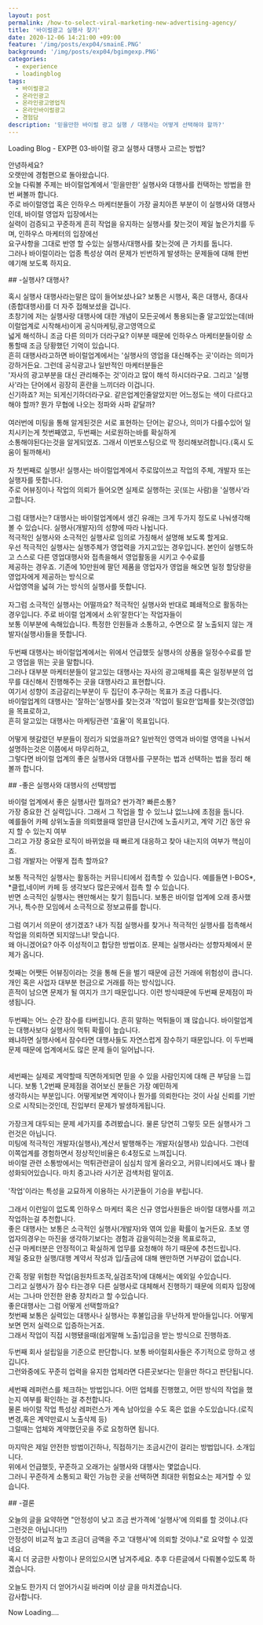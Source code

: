 ```yaml
---
layout: post
permalink: /how-to-select-viral-marketing-new-advertising-agency/
title: '바이럴광고 실행사 찾기'
date: 2020-12-06 14:21:00 +09:00
feature: '/img/posts/exp04/smainE.PNG'
background: '/img/posts/exp04/bgimgexp.PNG'
categories:
  - experience
  - loadingblog
tags:
  - 바이럴광고
  - 온라인광고
  - 온라인광고영업직
  - 온라인바이럴광고
  - 경험담
description: '믿을만한 바이럴 광고 실행 / 대행사는 어떻게 선택해야 할까?'
---
```

Loading Blog - EXP편 03-바이럴 광고 실행사 대행사 고르는 방법?
<br>
<p>
안녕하세요?<br>
오랫만에 경험편으로 돌아왔습니다.<br>
오늘 다뤄볼 주제는 바이럴업계에서 '믿을만한' 실행사와 대행사를 컨택하는 방법을 한번 써볼까 합니다.<br>
주로 바이럴영업 혹은 인하우스 마케터분들이 가장 골치아픈 부분이 이 실행사와 대행사인데, 바이럴 영업자 입장에서는<br>
실력이 검증되고 꾸준하게 흔히 작업을 유지하는 실행사를 찾는것이 제일 높은가치를 두며, 인하우스 마케터의 입장에선<br>
요구사항을 그대로 반영 할 수있는 실행사/대행사를 찾는것에 큰 가치를 둡니다.<br>
그러나 바이럴이라는 업종 특성상 여러 문제가 빈번하게 발생하는 문제들에 대해 한번 얘기해 보도록 하지요.<br>
</p>
## -실행사? 대행사?
<p>
혹시 실행사 대행사라는말은 많이 들어보셨나요? 보통은 시행사, 혹은 대행사, 종대사(종합대행사)를 더 자주 접해보셨을 겁니다.<br>
초창기에 저는 실행사랑 대행사에 대한 개념이 모든곳에서 통용되는줄 알고있었는데(바이럴업계로 시작해서)이게 공식마케팅,광고영역으로<br>
넓게 해석하니 조금 다른 의미가 더라구요? 이부분 때문에 인하우스 마케터분들이랑 소통할때 조금 당황했던 기억이 있습니다.<br>
흔히 대행사라고하면 바이럴업계에서는 '실행사의 영업을 대신해주는 곳'이라는 의미가 강하거든요. 그런데 공식광고나 일반적인 마케터분들은<br>
'자사의 광고부분을 대신 관리해주는 것'이라고 많이 해석 하시더라구요. 그리고 '실행사'라는 단어에서 굉장히 혼란을 느끼더라 이겁니다.<br>
신기하죠? 저는 되게신기하더라구요. 같은업계인줄알았지만 어느정도는 색이 다르다고 해야 할까? 뭔가 무협에 나오는 정파와 사파 같달까?<br>
<br>
여러번에 미팅을 통해 알게된것은 서로 표현하는 단어는 같으나, 의미가 다를수있어 일치시키는게 첫번째였고, 두번째는 서로원하는바를 확실하게<br>
소통해야된다는것을 알게되었죠. 그래서 이번포스팅으로 딱 정리해보려합니다.(혹시 도움이 될까해서)<br>
<br>
자 첫번째로 실행사! 실행사는 바이럴업계에서 주로많이쓰고 작업의 주체, 개발자 또는 실행자를 뜻합니다.<br>
주로 어뷰징이나 작업의 의뢰가 들어오면 실제로 실행하는 곳(또는 사람)을 '실행사'라고합니다.<br>
<br>
그럼 대행사는? 대행사는 바이럴업계에서 생긴 유래는 크게 두가지 정도로 나눠생각해 볼 수 있습니다. 실행사(개발자)의 성향에 따라 나뉩니다.<br>
적극적인 실행사와 소극적인 실행사로 임의로 가칭해서 설명해 보도록 할게요.<br>
우선 적극적인 실행사는 실행주체가 영업력을 가지고있는 경우입니다. 본인이 실행도하고 스스로 다른 영업대행사와 접촉을해서 영업활동을 시키고 수수료를<br>
제공하는 경우죠. 기존에 10만원에 팔던 제품을 영업자가 영업을 해오면 일정 할당량을 영업자에게 제공하는 방식으로<br>
사업영역을 넓혀 가는 방식의 실행사를 뜻합니다.<br>
<br>
자그럼 소극적인 실행사는 어떨까요? 적극적인 실행사와 반대로 폐쇄적으로 활동하는 경우입니다. 주로 바이럴 업계에서 소위'잘한다'는 작업자들이<br>
보통 이부분에 속해있습니다. 특정한 인원들과 소통하고, 수면으로 잘 노출되지 않는 개발자(실행사)들을 뜻합니다.<br>
<br>
두번째 대행사는 바이럴업계에서는 위에서 언급했듯 실행사의 상품을 일정수수료를 받고 영업을 뛰는 곳을 말합니다.<br>
그러나 대부분 마케터분들이 알고있는 대행사는 자사의 광고매체를 혹은 일정부분의 업무를 대신해서 진행해주는 곳을 대행사라고 표현합니다.<br>
여기서 성향이 조금갈리는부분이 두 집단이 추구하는 목표가 조금 다릅니다.<br>
바이럴업계의 대행사는 '잘하는'실행사를 찾는것과 '작업이 필요한'업체를 찾는것(영업)을 목표로하고,<br>
흔히 알고있는 대행사는 마케팅관련 '효율'이 목표입니다.<br>
<br>
어떻게 헷갈렸던 부분들이 정리가 되었을까요? 일반적인 영역과 바이럴 영역을 나눠서 설명하는것은 이쯤에서 마무리하고,<br>
그렇다면 바이럴 업계의 좋은 실행사와 대행사를 구분하는 법과 선택하는 법을 정리 해볼까 합니다.<br>
</p>
## -좋은 실행사와 대행사의 선택방법
<p>
 바이럴 업계에서 좋은 실행사란 뭘까요? 싼가격? 빠른소통?<br>
 가장 중요한 건 실력입니다. 그래서 그 작업을 할 수 있느냐 없느냐에 초점을 둡니다. <br>
 예를들어 카페 상위노출을 의뢰했을때 얼만큼 단시간에 노출시키고,  계약 기간 동안 유지 할 수 있는지 여부<br>
 그리고 가장 중요한 로직이 바뀌었을 때 빠르게 대응하고 찾아 내는지의 여부가 핵심이죠.<br>
 그럼 개발자는 어떻게 접촉 할까요?<br>

 보통 적극적인 실행사는 활동하는 커뮤니티에서 접촉할 수 있습니다. 예를들면 I-BOS*, *클럽,네이버 카페 등 생각보다 많은곳에서 접촉 할 수 있습니다.<br>
 반면 소극적인 실행사는 왠만해서는 찾기 힘듭니다. 보통은 바이럴 업계에 오래 종사했거나, 특수한 모임에서 소극적으로 정보교류를 합니다.<br>
<br>
 그럼 여기서 의문이 생기겠죠? 내가 직접 실행사를 찾거나 적극적인 실행사를 접촉해서 작업을 의뢰하면 되지않느냐! 맞습니다.<br>
 왜 아니겠어요? 아주 이성적이고 합당한 방법이죠. 문제는 실행사라는 성향자체에서 문제가 옵니다.<br>
<br>
 첫째는 어쨋든 어뷰징이라는 것을 통해 돈을 벌기 때문에 금전 거래에 위험성이 큽니다. 개인 혹은 사업자 대부분 현금으로 거래를 하는 방식입니다.<br>
 흔적이 남으면 문제가 될 여지가 크기 때문입니다. 이런 방식때문에 두번째 문제점이 파생됩니다.<br>
 <br>
 두번째는 어느 순간 잠수를 타버립니다. 흔히 말하는 먹튀들이 꽤 많습니다. 바이럴업계는 대행사보다 실행사의 먹튀 확률이 높습니다.<br>
 왜냐하면 실행사에서 잠수타면 대행사들도 자연스럽게 잠수하기 때문입니다. 이 두번째 문제 때문에 업계에서도 많은 문제 들이 일어납니다.<br>
<br>  
 세번째는 실제로 계약할때 직면하게되면 믿을 수 있을 사람인지에 대해 큰 부담을 느낍니다. 보통 1,2번째 문제점을 겪어보신 분들은 가장 예민하게 <br>
 생각하시는 부분입니다. 어떻게보면 계약이나 뭔가를 의뢰한다는 것이 사실 신뢰를 기반으로 시작되는것인데, 진입부터 문제가 발생하게됩니다.<br>
 <br>
가장크게 대두되는 문제 세가지를 추려봤습니다. 물론 당연히 그렇듯 모든 실행사가 그런것은 아닙니다. <br>
미팅에 적극적인 개발자(실행사),계산서 발행해주는 개발자(실행사) 있습니다. 그런데 이쪽업계를 경험하면서 정상적인비율은 6:4정도로 느껴집니다.<br>
바이럴 관련 소통방에서는 먹튀관련글이 심심치 않게 올라오고, 커뮤니티에서도 꽤나 활성화되어있습니다. 마치 중고나라 사기꾼 검색처럼 말이죠.<br>
<br>
'작업'이라는 특성을 교묘하게 이용하는 사기꾼들이 기승을 부립니다.<br>
<br>
그래서 이런일이 없도록 인하우스 마케터 혹은 신규 영업사원들은 바이럴 대행사를 끼고 작업하는걸 추천합니다.<br>
좋은 대행사는 보통은 소극적인 실행사(개발자)와 엮여 있을 확률이 높거든요. 초보 영업자의경우는 마진을 생각하기보다는 경험과 감을익히는것을 목표로하고,<br>
신규 마케터분은 안정적이고 확실하게 업무를 요청해야 하기 때문에 추천드립니다.<br>
제일 중요한 실행/대행 계약서 작성과 입/출금에 대해 왠만하면 거부감이 없습니다. <br>
<br>
간혹 정말 위험한 작업(음원차트조작,실검조작)에 대해서는 예외일 수있습니다.
<br>
그리고 실행사가 잠수 타는경우 다른 실행사로 대체해서 진행하기 때문에 의뢰자 입장에서는 그나마 안전한 완충 장치라고 할 수있습니다.
<br>
좋은대행사는 그럼 어떻게 선택할까요?<br>
 첫번째 보통은 실력있는 대행사나 실행사는 후불입금을 무난하게 받아들입니다. 어떻게보면 먼저 실력으로 입증하는거죠.<br>
그래서 작업이 직접 시행됐을때(쉽게말해 노출)입금을 받는 방식으로 진행하죠.<br>

두번째 회사 설립일을 기준으로 판단합니다. 보통 바이럴회사들은 주기적으로 망하고 생깁니다.<br>
그런와중에도 꾸준히 업력을 유지한 업체라면 다른곳보다는 믿을만 하다고 판단됩니다.<br>
<br>
세번째 레퍼런스를 체크하는 방법입니다. 어떤 업체를 진행했고, 어떤 방식의 작업을 했는지 여부를 확인하는 걸 추천합니다.<br>
물론 바이럴 작업 특성상 레퍼런스가 계속 남아있을 수도 혹은 없을 수도있습니다.(로직변경,혹은 계약만료시 노출삭제 등)<br>
그럴때는 업체와 계약했던곳을 주로 요청하면 됩니다.<br>
<br>
마지막은 제일 안전한 방법이긴하나, 직접하기는 조금시간이 걸리는 방법입니다. 소개입니다.<br>
위에서 언급했듯, 꾸준하고 오래가는 실행사와 대행사는 몇없습니다.<br>
그러니 꾸준하게 소통되고 확인 가능한 곳을 선택하면 최대한 위험요소는 제거할 수 있습니다.<br>
</p>
## -결론
<p>오늘의 글을 요약하면 "안정성이 낮고 조금 싼가격에 '실행사'에 의뢰를 할 것이냐.(다 그런것은 아닙니다!!)<br>
안정성이 비교적 높고 조금더 금액을 주고 '대행사'에 의뢰할 것이냐."로 요약할 수 있겠네요.<br>
혹시 더 궁금한 사항이나 문의있으시면 남겨주세요. 추후 다른글에서 다뤄볼수있도록 하겠습니다.<br>
<br>
오늘도 한가지 더 얻어가시길 바라며 이상 글을 마치겠습니다.<br>
감사합니다.</p>
Now Loading....
